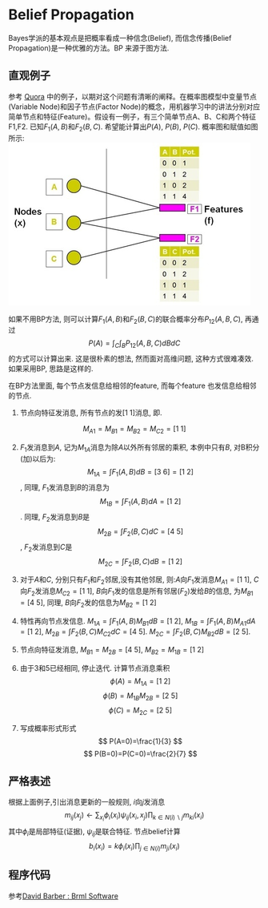 # Belief Propagation

Bayes学派的基本观点是把概率看成一种信念(Belief), 而信念传播(Belief Propagation)是一种优雅的方法。BP
来源于图方法.

## 直观例子

参考 [Quora](https://www.quora.com/How-do-you-explain-the-belief-propagation-algorithm-in-Bayesian-networks) 中的例子，以期对这个问题有清晰的阐释。在概率图模型中变量节点(Variable
Node)和因子节点(Factor Node)的概念，用机器学习中的讲法分别对应简单节点和特征(Feature)。假设有一例子，有三个简单节点A、B、C和两个特征F1,F2.
已知$F_{1}(A,B)$和$F_{2}(B,C)$. 希望能计算出$P(A)$, $P(B)$, $P(C)$. 概率图和赋值如图所示:
![belief](image/Belief-propagation.jpeg "BP-example")


如果不用BP方法,
则可以计算$F_{1}(A,B)$和$F_{2}(B,C)$的联合概率分布$P_{12}(A,B,C)$, 再通过
$$
P(A)=\int_{C}\int_{B}P_{12}(A,B,C)dBdC
$$
的方式可以计算出来. 这是很朴素的想法, 然而面对高维问题, 这种方式很难凑效. 如果采用BP, 思路是这样的.

在BP方法里面, 每个节点发信息给相邻的feature, 而每个feature 也发信息给相邻的节点. 

1. 节点向特征发消息, 所有节点的发$[1\ 1]$消息, 即. 

$$
M_{A1}=M_{B1}=M_{B2}=M_{C2}=[1\ 1]
$$

2. $F_{1}$发消息到$A$, 记为$M_{1A}$消息为除$A$以外所有邻居的乘积, 本例中只有$B$, 对B积分(加)以后为:
$$
M_{1A}=\int F_{1}(A,B)dB=[3\ 6]=[1\ 2]
$$
, 同理, $F_{1}$发消息到$B$的消息为
$$
M_{1B}=\int F_{1}(A,B)dA=[1\ 2]
$$
. 同理, $F_{2}$发消息到$B$是
$$
M_{2B}=\int F_{2}(B,C)dC=[4\ 5]
$$
, $F_{2}$发消息到$C$是
$$
M_{2C}=\int F_{2}(B,C)dB=[1\ 2]
$$

3. 对于$A$和$C$, 分别只有$F_{1}$和$F_{2}$邻居,没有其他邻居, 则:$A$向$F_{1}$发消息$M_{A1}=[1\ 1]$,
$C$向$F_{2}$发消息$M_{C2}=[1\ 1]$, $B$向$F_{1}$发的信息是所有邻居($F_{2}$)发给$B$的信息,
为$M_{B1}=[4\ 5]$, 同理, $B$向$F_{2}$发的信息为$M_{B2}=[1\ 2]$

4. 特性再向节点发信息. $M_{1A}=\int F_{1}(A,B)M_{B1}dB=[1\ 2]$, $M_{1B}=\int F_{1}(A,B)M_{A1}dA=[1\ 2]$,
$M_{2B}=\int F_{2}(B,C)M_{C2}dC=[4\ 5]$. $M_{2C}=\int F_{2}(B,C)M_{B2}dB=[2\ 5]$.

5. 节点向特征发消息, $M_{B1}=M_{2B}=[4\ 5]$, $M_{B2}=M_{1B}=[1\ 2]$

6. 由于3和5已经相同, 停止迭代. 计算节点消息乘积
$$
\phi(A)=M_{1A}=[1\ 2]
$$
$$
\phi(B)=M_{1B}M_{2B}=[2\ 5]
$$
$$
\phi(C)=M_{2C}=[2\ 5]
$$

7. 写成概率形式形式
$$
P(A=0)=\frac{1}{3}
$$
$$
P(B=0)=P(C=0)=\frac{2}{7}
$$


## 严格表述

根据上面例子,引出消息更新的一般规则, $i$向$j$发消息
$$
m_{ij}(x_{j})\leftarrow\sum_{x_{i}}\phi_{i}(x_{i})\psi_{ij}(x_{i},x_{j})\prod_{k\in N(i)\backslash j}m_{ki}(x_{i})
$$
其中$\phi_{i}$是局部特征(证据), $\psi_{ij}$是联合特征. 节点belief计算
$$
b_{i}(x_{i})=k\phi_{i}(x_{i})\prod_{j\in N(i)}m_{ji}(x_{i})
$$


## 程序代码

参考[David Barber : Brml  Software](http://web4.cs.ucl.ac.uk/staff/D.Barber/pmwiki/pmwiki.php?n=Brml.Software)





